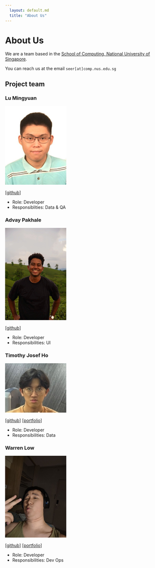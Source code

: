 ```yaml
---
  layout: default.md
  title: "About Us"
---
```


# About Us

We are a team based in the [School of Computing, National University of Singapore](http://www.comp.nus.edu.sg).

You can reach us at the email `seer[at]comp.nus.edu.sg`

## Project team

### Lu Mingyuan

<img src="images/mingyuan03.png" width="200px">

[[github](https://github.com/mingyuan03)]

* Role: Developer
* Responsiblities: Data & QA

### Advay Pakhale

<img src="images/advaypakhale.png" width="200px">

[[github](http://github.com/advaypakhale)]

* Role: Developer
* Responsibilities: UI

### Timothy Josef Ho

<img src="images/timothy-ho0203.png" width="200px">

[[github](https://github.com/Timothy-Ho0203)] [[portfolio](https://linkedin.com/in/timothy-josef-ho)]

* Role: Developer
* Responsibilities: Data

### Warren Low

<img src="images/desu-club.png" width="200px">

[[github](http://github.com/DESU-CLUB)]
[[portfolio](team/desuclub.md)]

* Role: Developer
* Responsibilities: Dev Ops
